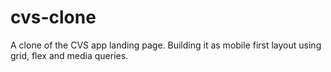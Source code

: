 # cvs-clone
A clone of the CVS app landing page. Building it as mobile first layout using grid, flex and media queries.
